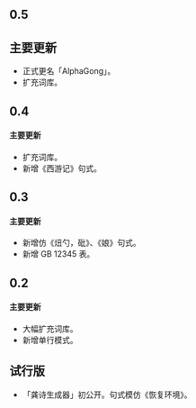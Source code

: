 ## 0.5
## 主要更新
* 正式更名「AlphaGong」。
* 扩充词库。

## 0.4
#### 主要更新
* 扩充词库。
* 新增《西游记》句式。

## 0.3
#### 主要更新
* 新增仿《炄勺，砒》、《娘》句式。
* 新增 GB 12345 表。

## 0.2
#### 主要更新
* 大幅扩充词库。
* 新增单行模式。

## 试行版
* 「龚诗生成器」初公开。句式模仿《恢复环境》。
